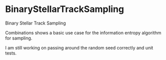 # BinaryStellarTrackSampling
Binary Stellar Track Sampling

Combinations shows a basic use case for the information entropy algorithm for sampling.

I am still working on passing around the random seed correctly and unit tests.
